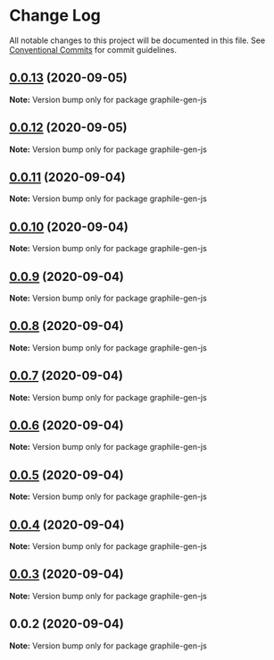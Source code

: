 # Change Log

All notable changes to this project will be documented in this file.
See [Conventional Commits](https://conventionalcommits.org) for commit guidelines.

## [0.0.13](https://github.com/pyramation/graphile-gen/compare/graphile-gen-js@0.0.12...graphile-gen-js@0.0.13) (2020-09-05)

**Note:** Version bump only for package graphile-gen-js





## [0.0.12](https://github.com/pyramation/graphile-gen/compare/graphile-gen-js@0.0.11...graphile-gen-js@0.0.12) (2020-09-05)

**Note:** Version bump only for package graphile-gen-js





## [0.0.11](https://github.com/pyramation/graphile-gen/compare/graphile-gen-js@0.0.10...graphile-gen-js@0.0.11) (2020-09-04)

**Note:** Version bump only for package graphile-gen-js





## [0.0.10](https://github.com/pyramation/graphile-gen/compare/graphile-gen-js@0.0.9...graphile-gen-js@0.0.10) (2020-09-04)

**Note:** Version bump only for package graphile-gen-js





## [0.0.9](https://github.com/pyramation/graphile-gen/compare/graphile-gen-js@0.0.8...graphile-gen-js@0.0.9) (2020-09-04)

**Note:** Version bump only for package graphile-gen-js





## [0.0.8](https://github.com/pyramation/graphile-gen/compare/graphile-gen-js@0.0.7...graphile-gen-js@0.0.8) (2020-09-04)

**Note:** Version bump only for package graphile-gen-js





## [0.0.7](https://github.com/pyramation/graphile-gen/compare/graphile-gen-js@0.0.6...graphile-gen-js@0.0.7) (2020-09-04)

**Note:** Version bump only for package graphile-gen-js





## [0.0.6](https://github.com/pyramation/graphile-gen/compare/graphile-gen-js@0.0.5...graphile-gen-js@0.0.6) (2020-09-04)

**Note:** Version bump only for package graphile-gen-js





## [0.0.5](https://github.com/pyramation/graphile-gen/compare/graphile-gen-js@0.0.4...graphile-gen-js@0.0.5) (2020-09-04)

**Note:** Version bump only for package graphile-gen-js





## [0.0.4](https://github.com/pyramation/graphile-gen/compare/graphile-gen-js@0.0.3...graphile-gen-js@0.0.4) (2020-09-04)

**Note:** Version bump only for package graphile-gen-js





## [0.0.3](https://github.com/pyramation/graphile-gen/compare/graphile-gen-js@0.0.2...graphile-gen-js@0.0.3) (2020-09-04)

**Note:** Version bump only for package graphile-gen-js





## 0.0.2 (2020-09-04)

**Note:** Version bump only for package graphile-gen-js
